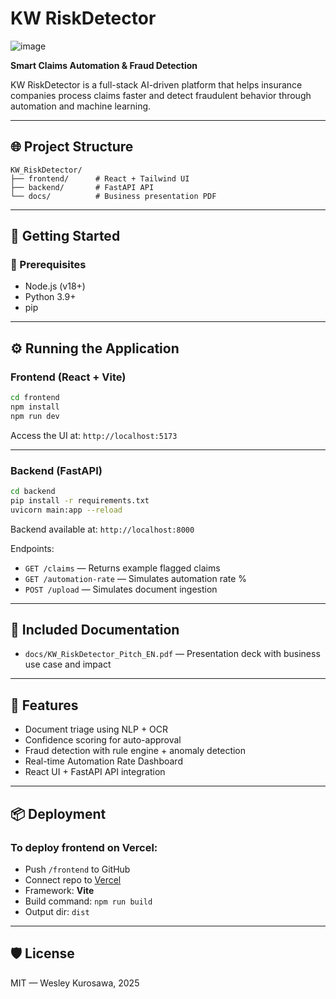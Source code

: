 
# KW RiskDetector

![image](https://github.com/user-attachments/assets/1255d92a-d481-47d2-86ff-fbf077ffc958)


**Smart Claims Automation & Fraud Detection**

KW RiskDetector is a full-stack AI-driven platform that helps insurance companies process claims faster and detect fraudulent behavior through automation and machine learning.

---

## 🌐 Project Structure

```
KW_RiskDetector/
├── frontend/      # React + Tailwind UI
├── backend/       # FastAPI API
└── docs/          # Business presentation PDF
```

---

## 🚀 Getting Started

### 🔧 Prerequisites

- Node.js (v18+)
- Python 3.9+
- pip

---

## ⚙️ Running the Application

### Frontend (React + Vite)

```bash
cd frontend
npm install
npm run dev
```

Access the UI at: `http://localhost:5173`

---

### Backend (FastAPI)

```bash
cd backend
pip install -r requirements.txt
uvicorn main:app --reload
```

Backend available at: `http://localhost:8000`

Endpoints:

- `GET /claims` — Returns example flagged claims
- `GET /automation-rate` — Simulates automation rate %
- `POST /upload` — Simulates document ingestion

---

## 📄 Included Documentation

- `docs/KW_RiskDetector_Pitch_EN.pdf` — Presentation deck with business use case and impact

---

## 🧠 Features

- Document triage using NLP + OCR
- Confidence scoring for auto-approval
- Fraud detection with rule engine + anomaly detection
- Real-time Automation Rate Dashboard
- React UI + FastAPI API integration

---

## 📦 Deployment

### To deploy frontend on Vercel:
- Push `/frontend` to GitHub
- Connect repo to [Vercel](https://vercel.com)
- Framework: **Vite**
- Build command: `npm run build`
- Output dir: `dist`

---

## 🛡️ License

MIT — Wesley Kurosawa, 2025
